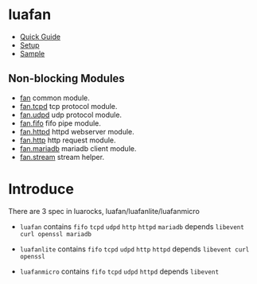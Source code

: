 # luafan
* [Quick Guide](guide.md)
* [Setup](setup.md)
* [Sample](sample.md)

## Non-blocking Modules
* [fan](api/fan.md) common module.
* [fan.tcpd](api/tcpd.md) tcp protocol module.
* [fan.udpd](api/udpd.md) udp protocol module.
* [fan.fifo](api/fifo.md) fifo pipe module.
* [fan.httpd](api/httpd.md) httpd webserver module.
* [fan.http](api/http.md) http request module.
* [fan.mariadb](api/mariadb.md) mariadb client module.
* [fan.stream](api/stream.md) stream helper.

Introduce
=========

There are 3 spec in luarocks, luafan/luafanlite/luafanmicro

* `luafan` contains `fifo` `tcpd` `udpd` `http` `httpd` `mariadb` depends `libevent curl openssl mariadb`

* `luafanlite` contains `fifo` `tcpd` `udpd` `http` `httpd` depends `libevent curl openssl`

* `luafanmicro` contains `fifo` `tcpd` `udpd` `httpd` depends `libevent`

